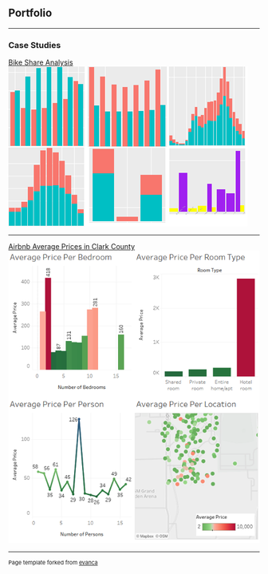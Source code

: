 ## Portfolio

---

### Case Studies

[Bike Share Analysis](https://github.com/alykea/Bike_Share_Analysis)
<br>
<img src="images/bike_share_analysis_thumbnail.png?raw=true"/>

---
[Airbnb Average Prices in Clark County](https://github.com/alykea/Airbnb_Clark_County)
<br>
<img src="https://github.com/alykea/alykea.github.io/blob/master/images/cover.png?raw=true"/>


---
<p style="font-size:11px">Page template forked from <a href="https://github.com/evanca/quick-portfolio">evanca</a></p>
<!-- Remove above link if you don't want to attibute -->
